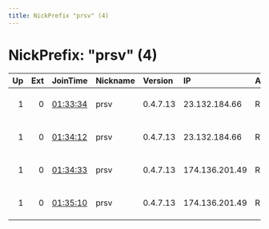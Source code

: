 ```yaml
---
title: NickPrefix "prsv" (4)
---
```


# NickPrefix: "prsv" (4)

|   Up |   Ext | JoinTime                                                                                              | Nickname   | Version   | IP             | AS           | CC   |   ORp |   Dirp | OS    | Contact                            |   eFamMembers |
|-----:|------:|:------------------------------------------------------------------------------------------------------|:-----------|:----------|:---------------|:-------------|:-----|------:|-------:|:------|:-----------------------------------|--------------:|
|    1 |     0 | [01:33:34](https://nusenu.github.io/OrNetStats/w/relay/719FAAF95269CA5638F4394AD2EEDC77A65CBE7C.html) | prsv       | 0.4.7.13  | 23.132.184.66  | RELIABLESITE | us   |  9000 |      0 | Linux | email:admin prsv.ch url:https://pr |           152 |
|    1 |     0 | [01:34:12](https://nusenu.github.io/OrNetStats/w/relay/27C556BAAE0DC38793D32C91A9321F1539750CC9.html) | prsv       | 0.4.7.13  | 23.132.184.66  | RELIABLESITE | us   |  9100 |      0 | Linux | email:admin prsv.ch url:https://pr |           152 |
|    1 |     0 | [01:34:33](https://nusenu.github.io/OrNetStats/w/relay/37543080453A04F3C51349456FC18C326FE57308.html) | prsv       | 0.4.7.13  | 174.136.201.49 | RELIABLESITE | us   |  9000 |      0 | Linux | email:admin prsv.ch url:https://pr |           152 |
|    1 |     0 | [01:35:10](https://nusenu.github.io/OrNetStats/w/relay/61E0365B4465E6BE2B0C70CB3F6ED8DEF3923A73.html) | prsv       | 0.4.7.13  | 174.136.201.49 | RELIABLESITE | us   |  9100 |      0 | Linux | email:admin prsv.ch url:https://pr |           152 |
